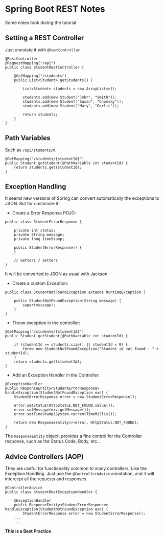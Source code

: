 # Spring Boot REST Notes

Some notes took during the tutorial

## Setting a REST Controller

Just annotate it with `@RestController`

```
@RestController
@RequestMapping("/api")
public class StudentRestController {

    @GetMapping("/students")
    public List<Student> getStudents() {

        List<Student> students = new ArrayList<>();

        students.add(new Student("John", "Smith"));
        students.add(new Student("Susan", "Chomsky"));
        students.add(new Student("Mary", "Garlic"));

        return students;
    }
}
```

## Path Variables

Such as `/api/students/0`

```
@GetMapping("/students/{studentId}")
public Student getStudent(@PathVariable int studentId) {
    return students.get(studentId);
}
```

## Exception Handling

It seems new versions of Spring can convert automatically the exceptions to JSON. But for customize it:

* Create a Error Response POJO:

```
public class StudentErrorResponse {

    private int status;
    private String message;
    private long timeStamp;

    public StudentErrorResponse() {
    }

    // Getters / Setters
}
```

It will be converted to JSON as usual with Jackson

* Create a custom Exception:

```
public class StudentNotFoundException extends RuntimeException {

    public StudentNotFoundException(String message) {
        super(message);
    }
}
```

* Throw exception in the controller:

```
@GetMapping("/students/{studentId}")
public Student getStudent(@PathVariable int studentId) {

    if (studentId >= students.size() || studentId < 0) {
        throw new StudentNotFoundException("Student id not found - " + studentId);
    }
    return students.get(studentId);
}
```

* Add an Exception Handler in the Controller:

```
@ExceptionHandler
public ResponseEntity<StudentErrorResponse> handleException(StudentNotFoundException exc) {
    StudentErrorResponse error = new StudentErrorResponse();

    error.setStatus(HttpStatus.NOT_FOUND.value());
    error.setMessage(exc.getMessage());
    error.setTimeStamp(System.currentTimeMillis());

    return new ResponseEntity<>(error, HttpStatus.NOT_FOUND);
}
```

The `ResponseEntity` object, provides a fine control for the Controller response, such as
the Status Code, Body, etc...


## Advice Controllers (AOP)

They are useful for functionality common to many controllers. Like the Exception Handling.
Just use the `@ControllerAdvice` annotation, and it will intercept all the requests and responses.

```
@ControllerAdvice
public class StudentRestExceptionHandler {

    @ExceptionHandler
    public ResponseEntity<StudentErrorResponse> handleException(StudentNotFoundException exc) {
        StudentErrorResponse error = new StudentErrorResponse();
    ...
    ...

```

**This is a Best Practice**